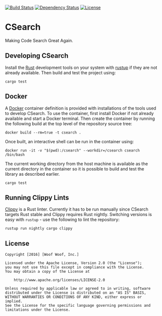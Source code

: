 [![Build Status](https://travis-ci.org/woofwoofinc/csearch.svg?branch=master)](https://travis-ci.org/woofwoofinc/csearch)
[![Dependency Status](https://dependencyci.com/github/woofwoofinc/csearch/badge)](https://dependencyci.com/github/woofwoofinc/csearch)
[![License](https://img.shields.io/github/license/woofwoofinc/csearch.svg)](https://github.com/woofwoofinc/csearch/blob/master/LICENSE)


CSearch
=======
Making Code Search Great Again.


Developing CSearch
------------------
Install the [Rust] development tools on your system with [rustup] if they are
not already available. Then build and test the project using:

    cargo test

[Rust]: https://www.rust-lang.org
[rustup]: https://www.rustup.rs


Docker
------
A [Docker] container definition is provided with installations of the tools
used to develop CSearch. To use the container, first install Docker if not
already available and start a Docker terminal. Then create the container by
running the following build at the top level of the repository source tree:

    docker build --rm=true -t csearch .

[Docker]: http://docker.io

Once built, an interactive shell can be run in the container using:

    docker run -it -v "$(pwd):/csearch" --workdir=/csearch csearch /bin/bash

The current working directory from the host machine is available as the current
directory in the container so it is possible to build and test the library as
described earlier.

    cargo test


Running Clippy Lints
--------------------
[Clippy] is a Rust linter. Currently it has to be run manually since CSearch
targets Rust stable and Clippy requires Rust nightly. Switching versions is
easy with `rustup` - use the following to lint the repository:

    rustup run nightly cargo clippy

[Clippy]: https://github.com/Manishearth/rust-clippy


License
-------

    Copyright [2016] [Woof Woof, Inc.]

    Licensed under the Apache License, Version 2.0 (the "License");
    you may not use this file except in compliance with the License.
    You may obtain a copy of the License at

        http://www.apache.org/licenses/LICENSE-2.0

    Unless required by applicable law or agreed to in writing, software
    distributed under the License is distributed on an "AS IS" BASIS,
    WITHOUT WARRANTIES OR CONDITIONS OF ANY KIND, either express or implied.
    See the License for the specific language governing permissions and
    limitations under the License.
